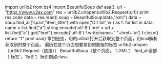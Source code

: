  import urllib2
 from bs4 import BeautifulSoup
 def aaa():
     url = "https://www.v2ex.com"
     res = urllib2.urlopen(urllib2.Request(url))
     print res.code
     data = res.read()
     soup = BeautifulSoup(data,"lxml")
     data = soup.find_all('span',"item_title")
     with open('D:1.txt','w') as f:
         for list in data:
             name = list.find("a").string.encode('utf-8')
             href = url + list.find("a").get("href").encode('utf-8')
             f.write(name+"       "+href+'\n')
     f.close()
     return "1"
 print aaa()
 拿到链接，用的urllib2打开后获取到整个页面，用lmxl解析获取到的整个页面。
 遍历在这个页面想要拿到的数据的标签
 urllib2.urlopen（urllib2.Request（链接））
 BeautifulSoup（整个页面， 'LXML'）
 find_all全部（'标签'，'标识'）标识例如class
